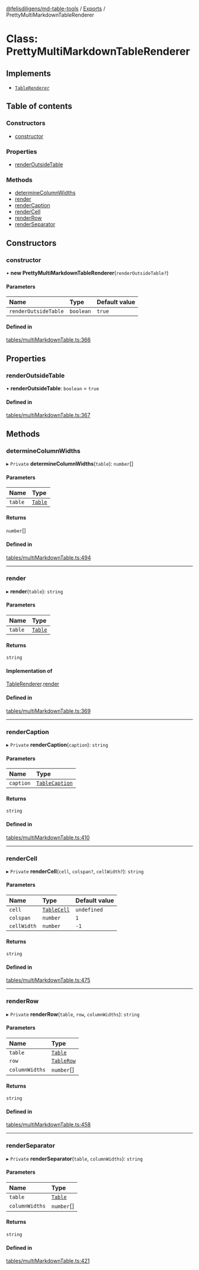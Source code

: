 [@felisdiligens/md-table-tools](../README.md) / [Exports](../modules.md) / PrettyMultiMarkdownTableRenderer

# Class: PrettyMultiMarkdownTableRenderer

## Implements

- [`TableRenderer`](../interfaces/TableRenderer.md)

## Table of contents

### Constructors

- [constructor](PrettyMultiMarkdownTableRenderer.md#constructor)

### Properties

- [renderOutsideTable](PrettyMultiMarkdownTableRenderer.md#renderoutsidetable)

### Methods

- [determineColumnWidths](PrettyMultiMarkdownTableRenderer.md#determinecolumnwidths)
- [render](PrettyMultiMarkdownTableRenderer.md#render)
- [renderCaption](PrettyMultiMarkdownTableRenderer.md#rendercaption)
- [renderCell](PrettyMultiMarkdownTableRenderer.md#rendercell)
- [renderRow](PrettyMultiMarkdownTableRenderer.md#renderrow)
- [renderSeparator](PrettyMultiMarkdownTableRenderer.md#renderseparator)

## Constructors

### constructor

• **new PrettyMultiMarkdownTableRenderer**(`renderOutsideTable?`)

#### Parameters

| Name | Type | Default value |
| :------ | :------ | :------ |
| `renderOutsideTable` | `boolean` | `true` |

#### Defined in

[tables/multiMarkdownTable.ts:366](https://github.com/FelisDiligens/md-table-tools/blob/c0688b5/src/tables/multiMarkdownTable.ts#L366)

## Properties

### renderOutsideTable

• **renderOutsideTable**: `boolean` = `true`

#### Defined in

[tables/multiMarkdownTable.ts:367](https://github.com/FelisDiligens/md-table-tools/blob/c0688b5/src/tables/multiMarkdownTable.ts#L367)

## Methods

### determineColumnWidths

▸ `Private` **determineColumnWidths**(`table`): `number`[]

#### Parameters

| Name | Type |
| :------ | :------ |
| `table` | [`Table`](Table.md) |

#### Returns

`number`[]

#### Defined in

[tables/multiMarkdownTable.ts:494](https://github.com/FelisDiligens/md-table-tools/blob/c0688b5/src/tables/multiMarkdownTable.ts#L494)

___

### render

▸ **render**(`table`): `string`

#### Parameters

| Name | Type |
| :------ | :------ |
| `table` | [`Table`](Table.md) |

#### Returns

`string`

#### Implementation of

[TableRenderer](../interfaces/TableRenderer.md).[render](../interfaces/TableRenderer.md#render)

#### Defined in

[tables/multiMarkdownTable.ts:369](https://github.com/FelisDiligens/md-table-tools/blob/c0688b5/src/tables/multiMarkdownTable.ts#L369)

___

### renderCaption

▸ `Private` **renderCaption**(`caption`): `string`

#### Parameters

| Name | Type |
| :------ | :------ |
| `caption` | [`TableCaption`](TableCaption.md) |

#### Returns

`string`

#### Defined in

[tables/multiMarkdownTable.ts:410](https://github.com/FelisDiligens/md-table-tools/blob/c0688b5/src/tables/multiMarkdownTable.ts#L410)

___

### renderCell

▸ `Private` **renderCell**(`cell`, `colspan?`, `cellWidth?`): `string`

#### Parameters

| Name | Type | Default value |
| :------ | :------ | :------ |
| `cell` | [`TableCell`](TableCell.md) | `undefined` |
| `colspan` | `number` | `1` |
| `cellWidth` | `number` | `-1` |

#### Returns

`string`

#### Defined in

[tables/multiMarkdownTable.ts:475](https://github.com/FelisDiligens/md-table-tools/blob/c0688b5/src/tables/multiMarkdownTable.ts#L475)

___

### renderRow

▸ `Private` **renderRow**(`table`, `row`, `columnWidths`): `string`

#### Parameters

| Name | Type |
| :------ | :------ |
| `table` | [`Table`](Table.md) |
| `row` | [`TableRow`](TableRow.md) |
| `columnWidths` | `number`[] |

#### Returns

`string`

#### Defined in

[tables/multiMarkdownTable.ts:458](https://github.com/FelisDiligens/md-table-tools/blob/c0688b5/src/tables/multiMarkdownTable.ts#L458)

___

### renderSeparator

▸ `Private` **renderSeparator**(`table`, `columnWidths`): `string`

#### Parameters

| Name | Type |
| :------ | :------ |
| `table` | [`Table`](Table.md) |
| `columnWidths` | `number`[] |

#### Returns

`string`

#### Defined in

[tables/multiMarkdownTable.ts:421](https://github.com/FelisDiligens/md-table-tools/blob/c0688b5/src/tables/multiMarkdownTable.ts#L421)
